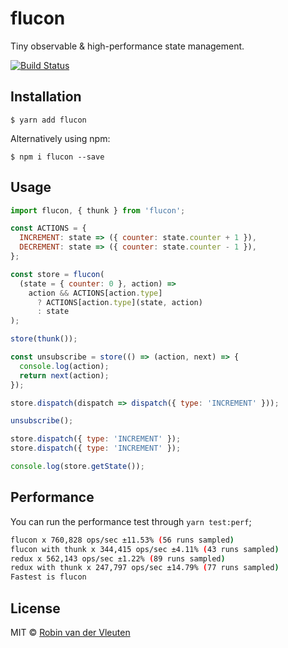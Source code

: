 # flucon

Tiny observable & high-performance state management.

[![Build Status](https://travis-ci.org/robinvdvleuten/flucon.svg?branch=master)](https://travis-ci.org/robinvdvleuten/flucon)

## Installation

```
$ yarn add flucon
```

Alternatively using npm:

```
$ npm i flucon --save
```

## Usage

```js
import flucon, { thunk } from 'flucon';

const ACTIONS = {
  INCREMENT: state => ({ counter: state.counter + 1 }),
  DECREMENT: state => ({ counter: state.counter - 1 }),
};

const store = flucon(
  (state = { counter: 0 }, action) =>
    action && ACTIONS[action.type]
      ? ACTIONS[action.type](state, action)
      : state
);

store(thunk());

const unsubscribe = store(() => (action, next) => {
  console.log(action);
  return next(action);
});

store.dispatch(dispatch => dispatch({ type: 'INCREMENT' }));

unsubscribe();

store.dispatch({ type: 'INCREMENT' });
store.dispatch({ type: 'INCREMENT' });

console.log(store.getState());
```

## Performance

You can run the performance test through `yarn test:perf`;

```bash
flucon x 760,828 ops/sec ±11.53% (56 runs sampled)
flucon with thunk x 344,415 ops/sec ±4.11% (43 runs sampled)
redux x 562,143 ops/sec ±1.22% (89 runs sampled)
redux with thunk x 247,797 ops/sec ±14.79% (77 runs sampled)
Fastest is flucon
```

## License

MIT © [Robin van der Vleuten](https://www.robinvdvleuten.nl)
